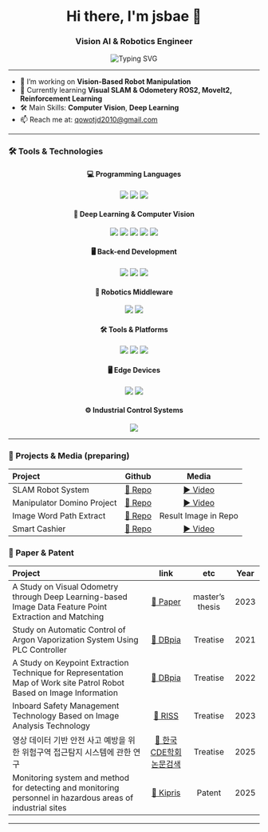 <h1 align="center">Hi there, I'm jsbae 👋</h1>
<h3 align="center">Vision AI & Robotics Engineer</h3>

<p align="center">
  <img src="https://readme-typing-svg.demolab.com?font=Fira+Code&duration=2000&pause=1000&color=F77F00&center=true&width=435&lines=Building+Robots+with+Vision;Deep+Learning+with+Vision;Autonomy+%26+Perception" alt="Typing SVG" />
</p>

---

- 🔭 I’m working on **Vision-Based Robot Manipulation**
- 🌱 Currently learning **Visual SLAM & Odometery ROS2, MoveIt2, Reinforcement Learning**
- 🛠️ Main Skills: **Computer Vision**, **Deep Learning**
- 📫 Reach me at: [qowotjd2010@gmail.com](mailto:qowotjd2010@gmail.com)

---

### 🛠️ Tools & Technologies


<h4 align="center">💻 Programming Languages</h4>
<p align="center">
  <img src="https://img.shields.io/badge/Python-3776AB?style=flat&logo=python&logoColor=white" />
  <img src="https://img.shields.io/badge/C++-00599C?style=flat&logo=c%2B%2B&logoColor=white" />
  <img src="https://img.shields.io/badge/LabVIEW-FFDB00?style=flat&logo=ni&logoColor=black" />
</p>

<h4 align="center">🧠 Deep Learning & Computer Vision</h4>
<p align="center">
  <img src="https://img.shields.io/badge/PyTorch-EE4C2C?style=flat&logo=pytorch&logoColor=white" />
  <img src="https://img.shields.io/badge/OpenCV-5C3EE8?style=flat&logo=opencv&logoColor=white" />
  <img src="https://img.shields.io/badge/Pillow-3766AB?style=flat&logo=pillow&logoColor=white" />
  <img src="https://img.shields.io/badge/ONNX-005CED?style=flat&logo=onnx&logoColor=white" />
  <img src="https://img.shields.io/badge/TensorRT-76B900?style=flat&logo=nvidia&logoColor=white" />
</p>

<h4 align="center">🖥️ Back-end Development</h4>
<p align="center">
  <img src="https://img.shields.io/badge/Flask-000000?style=flat&logo=flask&logoColor=white" />
  <img src="https://img.shields.io/badge/FastAPI-009688?style=flat&logo=fastapi&logoColor=white" />
  <img src="https://img.shields.io/badge/MySQL-4479A1?style=flat&logo=mysql&logoColor=white" />
</p>

<h4 align="center">🤖 Robotics Middleware</h4>
<p align="center">
  <img src="https://img.shields.io/badge/ROS2-22314E?style=flat&logo=ros&logoColor=white" />
  <img src="https://img.shields.io/badge/MoveIt2-333333?style=flat&logo=moveit&logoColor=white" />
</p>

<h4 align="center">🛠️ Tools & Platforms</h4>
<p align="center">
  <img src="https://img.shields.io/badge/Git-F05032?style=flat&logo=git&logoColor=white" />
  <img src="https://img.shields.io/badge/GitHub-181717?style=flat&logo=github&logoColor=white" />
  <img src="https://img.shields.io/badge/Docker-2496ED?style=flat&logo=docker&logoColor=white" />
</p>

<h4 align="center">🖥️ Edge Devices</h4>
<p align="center">
  <img src="https://img.shields.io/badge/Raspberry%20Pi%205-C51A4A?style=flat&logo=raspberry-pi&logoColor=white" />
  <img src="https://img.shields.io/badge/Jetson%20Orin-76B900?style=flat&logo=nvidia&logoColor=white" />
</p>

<h4 align="center">⚙️ Industrial Control Systems</h4>
<p align="center">
  <img src="https://img.shields.io/badge/Siemens%20PLC-0078D7?style=flat&logo=siemens&logoColor=white" />
</p>

---

### 🚀 Projects & Media (preparing)

| Project | Github | Media |
|:--|:--:|:--:|
| SLAM Robot System | [🔗 Repo](https://github.com/Rokey3-bootcamp/ROKEY3_SLAM_robot_system.git) | [▶️ Video](https://www.youtube.com/watch?v=ikRZk5629sc) |
| Manipulator Domino Project | [🔗 Repo](https://github.com/Rokey3-bootcamp/Rokey-Collaboration1.git) | [▶️ Video](https://www.youtube.com/watch?v=GL6GqKaTmGw) |
| Image Word Path Extract | [🔗 Repo](https://github.com/Rokey3-bootcamp/Word-Path-Extract.git) | Result Image in Repo |
| Smart Cashier | [🔗 Repo](https://github.com/Rokey3-bootcamp/D-Cashier) | [▶️ Video](https://www.youtube.com/watch?v=oQZS48vI508) |


### 🚀 Paper & Patent

| Project | link | etc | Year |
|:--|:--:|:--:|:--:|
| A Study on Visual Odometry through Deep Learning-based Image Data Feature Point Extraction and Matching | [🔗 Paper](https://www.riss.kr/search/detail/DetailView.do?p_mat_type=be54d9b8bc7cdb09&control_no=4fe963e02cbaac60ffe0bdc3ef48d419&keyword=%EB%B0%B0%EC%9E%AC%EC%84%B1) | master’s thesis | 2023 |
| Study on Automatic Control of Argon Vaporization System Using PLC Controller | [🔗 DBpia](https://www.dbpia.co.kr/journal/articleDetail?nodeId=NODE10560850) | Treatise | 2021 |
| A Study on Keypoint Extraction Technique for Representation Map of Work site Patrol Robot Based on Image Information | [🔗 DBpia](https://www.dbpia.co.kr/journal/articleDetail?nodeId=NODE11152582) | Treatise | 2022 |
| Inboard Safety Management Technology Based on Image Analysis Technology | [🔗 RISS](https://www.riss.kr/search/detail/DetailView.do?p_mat_type=1a0202e37d52c72d&control_no=6fb28d61372c1a93e9810257f7042666&keyword=%EB%B0%B0%EC%9E%AC%EC%84%B1) | Treatise | 2023 |
| 영상 데이터 기반 안전 사고 예방을 위한 위험구역 접근탐지 시스템에 관한 연구 | [🔗 한국CDE학회 논문검색](https://kcde.cde.or.kr/html/?pmode=archivedetail&seq=1282) | Treatise | 2025 |
| Monitoring system and method for detecting and monitoring personnel in hazardous areas of industrial sites | [🔗 Kipris](https://www.kipris.or.kr/khome/search/searchResult.do) | Patent | 2025 |

---
